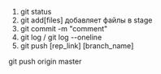 1. git status
2. git add[files] добавляет файлы в stage
3. git commit -m "comment"
4. git log / git log --oneline
5. git push [rep_link] [branch_name]

git push origin master
